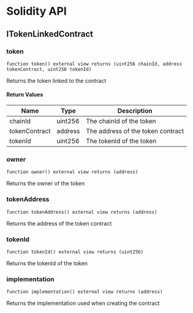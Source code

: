 # Solidity API

## ITokenLinkedContract

### token

```solidity
function token() external view returns (uint256 chainId, address tokenContract, uint256 tokenId)
```

Returns the token linked to the contract

#### Return Values

| Name | Type | Description |
| ---- | ---- | ----------- |
| chainId | uint256 | The chainId of the token |
| tokenContract | address | The address of the token contract |
| tokenId | uint256 | The tokenId of the token |

### owner

```solidity
function owner() external view returns (address)
```

Returns the owner of the token

### tokenAddress

```solidity
function tokenAddress() external view returns (address)
```

Returns the address of the token contract

### tokenId

```solidity
function tokenId() external view returns (uint256)
```

Returns the tokenId of the token

### implementation

```solidity
function implementation() external view returns (address)
```

Returns the implementation used when creating the contract

